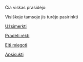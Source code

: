 Čia viskas prasidėjo

Visiškoje tamsoje jis turėjo pasirinkti

[Užsimerkti](uzsimerkti/vejas.md)

[Pradėti rėkti](rekti/niekas.md)

[Eiti miegoti](miegoti/miegas.md)

[Apsisukti](apsisukti/apsisukti.md)

